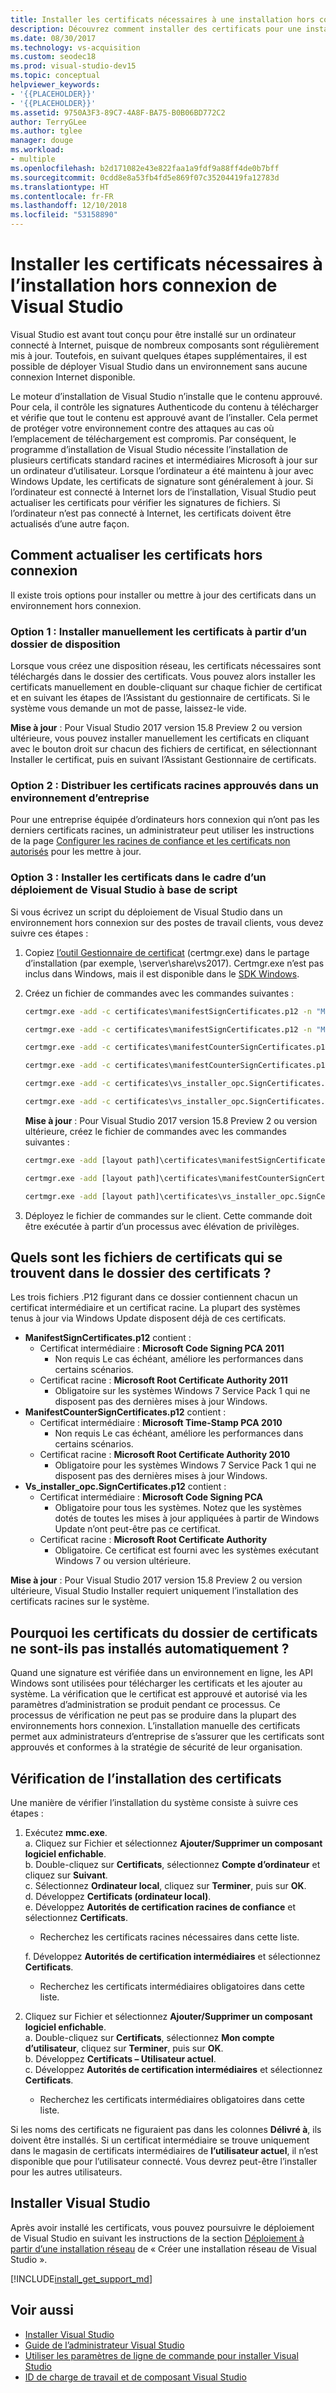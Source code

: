 ```yaml
---
title: Installer les certificats nécessaires à une installation hors connexion
description: Découvrez comment installer des certificats pour une installation hors connexion de Visual Studio.
ms.date: 08/30/2017
ms.technology: vs-acquisition
ms.custom: seodec18
ms.prod: visual-studio-dev15
ms.topic: conceptual
helpviewer_keywords:
- '{{PLACEHOLDER}}'
- '{{PLACEHOLDER}}'
ms.assetid: 9750A3F3-89C7-4A8F-BA75-B0B06BD772C2
author: TerryGLee
ms.author: tglee
manager: douge
ms.workload:
- multiple
ms.openlocfilehash: b2d171082e43e822faa1a9fdf9a88ff4de0b7bff
ms.sourcegitcommit: 0cdd8e8a53fb4fd5e869f07c35204419fa12783d
ms.translationtype: HT
ms.contentlocale: fr-FR
ms.lasthandoff: 12/10/2018
ms.locfileid: "53158890"
---
```

# <a name="install-certificates-required-for-visual-studio-offline-installation"></a>Installer les certificats nécessaires à l’installation hors connexion de Visual Studio

Visual Studio est avant tout conçu pour être installé sur un ordinateur connecté à Internet, puisque de nombreux composants sont régulièrement mis à jour. Toutefois, en suivant quelques étapes supplémentaires, il est possible de déployer Visual Studio dans un environnement sans aucune connexion Internet disponible.

Le moteur d’installation de Visual Studio n’installe que le contenu approuvé. Pour cela, il contrôle les signatures Authenticode du contenu à télécharger et vérifie que tout le contenu est approuvé avant de l’installer. Cela permet de protéger votre environnement contre des attaques au cas où l’emplacement de téléchargement est compromis. Par conséquent, le programme d’installation de Visual Studio nécessite l’installation de plusieurs certificats standard racines et intermédiaires Microsoft à jour sur un ordinateur d’utilisateur. Lorsque l’ordinateur a été maintenu à jour avec Windows Update, les certificats de signature sont généralement à jour. Si l’ordinateur est connecté à Internet lors de l’installation, Visual Studio peut actualiser les certificats pour vérifier les signatures de fichiers. Si l’ordinateur n’est pas connecté à Internet, les certificats doivent être actualisés d’une autre façon.

## <a name="how-to-refresh-certificates-when-offline"></a>Comment actualiser les certificats hors connexion

Il existe trois options pour installer ou mettre à jour des certificats dans un environnement hors connexion.

### <a name="option-1---manually-install-certificates-from-a-layout-folder"></a>Option 1 : Installer manuellement les certificats à partir d’un dossier de disposition

Lorsque vous créez une disposition réseau, les certificats nécessaires sont téléchargés dans le dossier des certificats. Vous pouvez alors installer les certificats manuellement en double-cliquant sur chaque fichier de certificat et en suivant les étapes de l’Assistant du gestionnaire de certificats. Si le système vous demande un mot de passe, laissez-le vide.

**Mise à jour** : Pour Visual Studio 2017 version 15.8 Preview 2 ou version ultérieure, vous pouvez installer manuellement les certificats en cliquant avec le bouton droit sur chacun des fichiers de certificat, en sélectionnant Installer le certificat, puis en suivant l’Assistant Gestionnaire de certificats.

### <a name="option-2---distribute-trusted-root-certificates-in-an-enterprise-environment"></a>Option 2 : Distribuer les certificats racines approuvés dans un environnement d’entreprise

Pour une entreprise équipée d’ordinateurs hors connexion qui n’ont pas les derniers certificats racines, un administrateur peut utiliser les instructions de la page [Configurer les racines de confiance et les certificats non autorisés](https://technet.microsoft.com/library/dn265983.aspx) pour les mettre à jour.

### <a name="option-3---install-certificates-as-part-of-a-scripted-deployment-of-visual-studio"></a>Option 3 : Installer les certificats dans le cadre d’un déploiement de Visual Studio à base de script

Si vous écrivez un script du déploiement de Visual Studio dans un environnement hors connexion sur des postes de travail clients, vous devez suivre ces étapes :

1. Copiez [l’outil Gestionnaire de certificat](/dotnet/framework/tools/certmgr-exe-certificate-manager-tool) (certmgr.exe) dans le partage d’installation (par exemple, \\server\share\vs2017). Certmgr.exe n’est pas inclus dans Windows, mais il est disponible dans le [SDK Windows](https://developer.microsoft.com/windows/downloads/windows-10-sdk).

2. Créez un fichier de commandes avec les commandes suivantes :

   ```cmd
   certmgr.exe -add -c certificates\manifestSignCertificates.p12 -n "Microsoft Code Signing PCA 2011" -s -r LocalMachine CA

   certmgr.exe -add -c certificates\manifestSignCertificates.p12 -n "Microsoft Root Certificate Authority" -s -r LocalMachine root

   certmgr.exe -add -c certificates\manifestCounterSignCertificates.p12 -n "Microsoft Time-Stamp PCA 2010" -s -r LocalMachine CA

   certmgr.exe -add -c certificates\manifestCounterSignCertificates.p12 -n "Microsoft Root Certificate Authority" -s -r LocalMachine root

   certmgr.exe -add -c certificates\vs_installer_opc.SignCertificates.p12 -n "Microsoft Code Signing PCA" -s -r LocalMachine CA

   certmgr.exe -add -c certificates\vs_installer_opc.SignCertificates.p12 -n "Microsoft Root Certificate Authority" -s -r LocalMachine root
   ```
   **Mise à jour** : Pour Visual Studio 2017 version 15.8 Preview 2 ou version ultérieure, créez le fichier de commandes avec les commandes suivantes :

   ```cmd
   certmgr.exe -add [layout path]\certificates\manifestSignCertificates.cer -n "Microsoft Root Certificate Authority 2011" -s -r LocalMachine root

   certmgr.exe -add [layout path]\certificates\manifestCounterSignCertificates.cer -n "Microsoft Root Certificate Authority 2010" -s -r LocalMachine root

   certmgr.exe -add [layout path]\certificates\vs_installer_opc.SignCertificates.cer -n "Microsoft Root Certificate Authority" -s -r LocalMachine root
   ```

3. Déployez le fichier de commandes sur le client. Cette commande doit être exécutée à partir d’un processus avec élévation de privilèges.

## <a name="what-are-the-certificates-files-in-the-certificates-folder"></a>Quels sont les fichiers de certificats qui se trouvent dans le dossier des certificats ?

Les trois fichiers .P12 figurant dans ce dossier contiennent chacun un certificat intermédiaire et un certificat racine. La plupart des systèmes tenus à jour via Windows Update disposent déjà de ces certificats.

* **ManifestSignCertificates.p12** contient :
    * Certificat intermédiaire : **Microsoft Code Signing PCA 2011**
        * Non requis Le cas échéant, améliore les performances dans certains scénarios.
    * Certificat racine : **Microsoft Root Certificate Authority 2011**
        * Obligatoire sur les systèmes Windows 7 Service Pack 1 qui ne disposent pas des dernières mises à jour Windows.
* **ManifestCounterSignCertificates.p12** contient :
    * Certificat intermédiaire : **Microsoft Time-Stamp PCA 2010**
        * Non requis Le cas échéant, améliore les performances dans certains scénarios.
    * Certificat racine : **Microsoft Root Certificate Authority 2010**
        * Obligatoire pour les systèmes Windows 7 Service Pack 1 qui ne disposent pas des dernières mises à jour Windows.
* **Vs_installer_opc.SignCertificates.p12** contient :
    * Certificat intermédiaire : **Microsoft Code Signing PCA**
        * Obligatoire pour tous les systèmes. Notez que les systèmes dotés de toutes les mises à jour appliquées à partir de Windows Update n’ont peut-être pas ce certificat.
    * Certificat racine : **Microsoft Root Certificate Authority**
        * Obligatoire. Ce certificat est fourni avec les systèmes exécutant Windows 7 ou version ultérieure.

**Mise à jour** : Pour Visual Studio 2017 version 15.8 Preview 2 ou version ultérieure, Visual Studio Installer requiert uniquement l’installation des certificats racines sur le système.

## <a name="why-are-the-certificates-from-the-certificates-folder-not-installed-automatically"></a>Pourquoi les certificats du dossier de certificats ne sont-ils pas installés automatiquement ?

Quand une signature est vérifiée dans un environnement en ligne, les API Windows sont utilisées pour télécharger les certificats et les ajouter au système. La vérification que le certificat est approuvé et autorisé via les paramètres d’administration se produit pendant ce processus. Ce processus de vérification ne peut pas se produire dans la plupart des environnements hors connexion. L’installation manuelle des certificats permet aux administrateurs d’entreprise de s’assurer que les certificats sont approuvés et conformes à la stratégie de sécurité de leur organisation.

## <a name="checking-if-certificates-are-already-installed"></a>Vérification de l’installation des certificats

Une manière de vérifier l’installation du système consiste à suivre ces étapes :
1. Exécutez **mmc.exe**.<br/>
  a. Cliquez sur Fichier et sélectionnez **Ajouter/Supprimer un composant logiciel enfichable**.<br/>
  b. Double-cliquez sur **Certificats**, sélectionnez **Compte d’ordinateur** et cliquez sur **Suivant**.<br/>
  c. Sélectionnez **Ordinateur local**, cliquez sur **Terminer**, puis sur **OK**.<br/>
  d. Développez **Certificats (ordinateur local)**.<br/>
  e. Développez **Autorités de certification racines de confiance** et sélectionnez **Certificats**.<br/>
    * Recherchez les certificats racines nécessaires dans cette liste.<br/>

   f. Développez **Autorités de certification intermédiaires** et sélectionnez **Certificats**.<br/>
    * Recherchez les certificats intermédiaires obligatoires dans cette liste.<br/>

2. Cliquez sur Fichier et sélectionnez **Ajouter/Supprimer un composant logiciel enfichable**.<br/>
  a. Double-cliquez sur **Certificats**, sélectionnez **Mon compte d’utilisateur**, cliquez sur **Terminer**, puis sur **OK**.<br/>
  b. Développez **Certificats – Utilisateur actuel**.<br/>
  c. Développez **Autorités de certification intermédiaires** et sélectionnez **Certificats**.<br/>
    * Recherchez les certificats intermédiaires obligatoires dans cette liste.<br/>

Si les noms des certificats ne figuraient pas dans les colonnes **Délivré à**, ils doivent être installés.  Si un certificat intermédiaire se trouve uniquement dans le magasin de certificats intermédiaires de **l’utilisateur actuel**, il n’est disponible que pour l’utilisateur connecté. Vous devrez peut-être l’installer pour les autres utilisateurs.

## <a name="install-visual-studio"></a>Installer Visual Studio

Après avoir installé les certificats, vous pouvez poursuivre le déploiement de Visual Studio en suivant les instructions de la section [Déploiement à partir d’une installation réseau](create-a-network-installation-of-visual-studio.md#deploying-from-a-network-installation) de « Créer une installation réseau de Visual Studio ».

[!INCLUDE[install_get_support_md](includes/install_get_support_md.md)]

## <a name="see-also"></a>Voir aussi

* [Installer Visual Studio](install-visual-studio.md)
* [Guide de l’administrateur Visual Studio](visual-studio-administrator-guide.md)
* [Utiliser les paramètres de ligne de commande pour installer Visual Studio](use-command-line-parameters-to-install-visual-studio.md)
* [ID de charge de travail et de composant Visual Studio](workload-and-component-ids.md)
